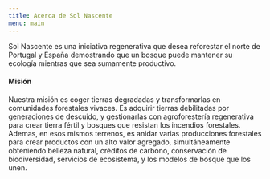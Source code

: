 ```yaml
---
title: Acerca de Sol Nascente
menu: main
---
```


Sol Nascente es una iniciativa regenerativa que desea reforestar el norte de Portugal y España demostrando que un bosque puede mantener su ecología mientras que sea sumamente productivo.

#### Misión
Nuestra misión es coger tierras degradadas y transformarlas en comunidades forestales vivaces. Es adquirir tierras debilitadas por generaciones de descuido, y gestionarlas con agroforestería regenerativa para crear tierra fértil y bosques que resistan los incendios forestales. Ademas, en esos mismos terrenos, es anidar varias producciones forestales para crear productos con un alto valor agregado, simultáneamente obteniendo belleza natural, créditos de carbono, conservación de biodiversidad, servicios de ecosistema, y los modelos de bosque que los unen.
